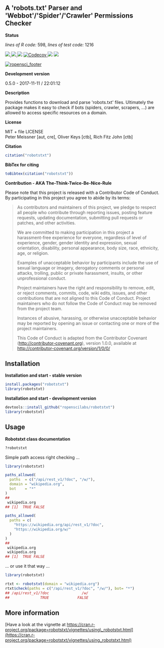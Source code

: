 
A 'robots.txt' Parser and 'Webbot'/'Spider'/'Crawler' Permissions Checker
-------------------------------------------------------------------------

**Status**

*lines of R code:* 598, *lines of test code:* 1216

<a href="https://travis-ci.org/ropenscilabs/robotstxt"> <img src="https://api.travis-ci.org/ropenscilabs/robotstxt.svg?branch=master"> <a/> <a href="https://cran.r-project.org/package=robotstxt"> <img src="http://www.r-pkg.org/badges/version/robotstxt"> </a> [![](https://badges.ropensci.org/25_status.svg)](https://github.com/ropensci/onboarding/issues/25) <a href="https://codecov.io/gh/ropenscilabs/robotstxt"> <img src="https://codecov.io/gh/ropenscilabs/robotstxt/branch/master/graph/badge.svg" alt="Codecov" /> </a> <img src="http://cranlogs.r-pkg.org/badges/grand-total/robotstxt"> <img src="http://cranlogs.r-pkg.org/badges/robotstxt">

[![ropensci\_footer](https://raw.githubusercontent.com/ropenscilabs/robotstxt/master/logo/github_footer.png)](https://ropensci.org)

**Development version**

0.5.0 - 2017-11-11 / 22:01:12

**Description**

Provides functions to download and parse 'robots.txt' files. Ultimately the package makes it easy to check if bots (spiders, crawler, scrapers, ...) are allowed to access specific resources on a domain.

**License**

MIT + file LICENSE <br>Peter Meissner \[aut, cre\], Oliver Keys \[ctb\], Rich Fitz John \[ctb\]

**Citation**

``` r
citation("robotstxt")
```

**BibTex for citing**

``` r
toBibtex(citation("robotstxt"))
```

**Contribution - AKA The-Think-Twice-Be-Nice-Rule**

Please note that this project is released with a Contributor Code of Conduct. By participating in this project you agree to abide by its terms:

> As contributors and maintainers of this project, we pledge to respect all people who contribute through reporting issues, posting feature requests, updating documentation, submitting pull requests or patches, and other activities.
>
> We are committed to making participation in this project a harassment-free experience for everyone, regardless of level of experience, gender, gender identity and expression, sexual orientation, disability, personal appearance, body size, race, ethnicity, age, or religion.
>
> Examples of unacceptable behavior by participants include the use of sexual language or imagery, derogatory comments or personal attacks, trolling, public or private harassment, insults, or other unprofessional conduct.
>
> Project maintainers have the right and responsibility to remove, edit, or reject comments, commits, code, wiki edits, issues, and other contributions that are not aligned to this Code of Conduct. Project maintainers who do not follow the Code of Conduct may be removed from the project team.
>
> Instances of abusive, harassing, or otherwise unacceptable behavior may be reported by opening an issue or contacting one or more of the project maintainers.
>
> This Code of Conduct is adapted from the Contributor Covenant (<http://contributor-covenant.org>), version 1.0.0, available at <http://contributor-covenant.org/version/1/0/0/>

Installation
------------

**Installation and start - stable version**

``` r
install.packages("robotstxt")
library(robotstxt)
```

**Installation and start - development version**

``` r
devtools::install_github("ropenscilabs/robotstxt")
library(robotstxt)
```

Usage
-----

**Robotstxt class documentation**

``` r
?robotstxt
```

Simple path access right checking ...

``` r
library(robotstxt)

paths_allowed(
  paths  = c("/api/rest_v1/?doc", "/w/"), 
  domain = "wikipedia.org", 
  bot    = "*"
)
## 
 wikipedia.org
## [1]  TRUE FALSE

paths_allowed(
  paths = c(
    "https://wikipedia.org/api/rest_v1/?doc", 
    "https://wikipedia.org/w/"
  )
)
## 
 wikipedia.org                      
 wikipedia.org
## [1]  TRUE FALSE
```

... or use it that way ...

``` r
library(robotstxt)

rtxt <- robotstxt(domain = "wikipedia.org")
rtxt$check(paths = c("/api/rest_v1/?doc", "/w/"), bot= "*")
## /api/rest_v1/?doc               /w/ 
##              TRUE             FALSE
```

More information
----------------

[Have a look at the vignette at https://cran.r-project.org/package=robotstxt/vignettes/using\_robotstxt.html](https://cran.r-project.org/package=robotstxt/vignettes/using_robotstxt.html)
